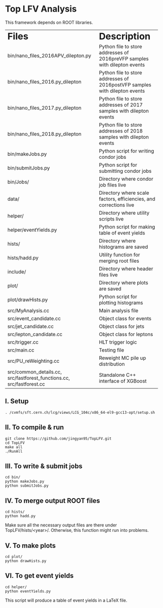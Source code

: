 # Top LFV Analysis
This framework depends on ROOT libraries.
<table border="0">
  <tr>
    <td><b style="font-size:30px">Files</b></td>
    <td><b style="font-size:30px">Description</b></td>
  </tr>
  <tr>
    <td>bin/nano_files_2016APV_dilepton.py</td>
    <td>Python file to store addresses of 2016preVFP samples with dilepton events</td>
  </tr>
  <tr>
    <td>bin/nano_files_2016.py_dilepton</td>
    <td>Python file to store addresses of 2016postVFP samples with dilepton events</td>
  </tr>
  <tr>
    <td>bin/nano_files_2017.py_dilepton</td>
    <td>Python file to store addresses of 2017 samples with dilepton events</td>
  </tr>
  <tr>
    <td>bin/nano_files_2018.py_dilepton</td>
    <td>Python file to store addresses of 2018 samples with dilepton events</td>
  </tr>
  <tr>
    <td>bin/makeJobs.py</td>
    <td>Python script for writing condor jobs</td>
  </tr>
  <tr>
    <td>bin/submitJobs.py</td>
    <td>Python script for submitting condor jobs</td>
  </tr>
  <tr>
    <td>bin/Jobs/</td>
    <td>Directory where condor job files live</td>
  </tr>
  <tr>
    <td>data/</td>
    <td>Directory where scale factors, efficiencies, and corrections live</td>
  </tr>
  <tr>
    <td>helper/</td>
    <td>Directory where utility scripts live</td>
  </tr>
  <tr>
    <td>helper/eventYields.py</td>
    <td>Python script for making table of event yields</td>
  </tr>
  <tr>
    <td>hists/</td>
    <td>Directory where histograms are saved</td>
  </tr>
  <tr>
    <td>hists/hadd.py</td>
    <td>Utility function for merging root files</td>
  </tr>
  <tr>
    <td>include/</td>
    <td>Directory where header files live</td>
  </tr>
  <tr>
    <td>plot/</td>
    <td>Directory where plots are saved</td>
  </tr>
  <tr>
    <td>plot/drawHists.py</td>
    <td>Python script for plotting histograms</td>
  </tr>
  <tr>
    <td>src/MyAnalysis.cc</td>
    <td>Main analysis file</td>
  </tr>
  <tr>
    <td>src/event_candidate.cc</td>
    <td>Object class for events</td>
  </tr>
  <tr>
    <td>src/jet_candidate.cc</td>
    <td>Object class for jets</td>
  </tr>
  <tr>
    <td>src/lepton_candidate.cc</td>
    <td>Object class for leptons</td>
  </tr>
  <tr>
    <td>src/trigger.cc</td>
    <td>HLT trigger logic</td>
  </tr>
  <tr>
    <td>src/main.cc</td>
    <td>Testing file</td>
  </tr>
  <tr>
    <td>src/PU_reWeighting.cc</td>
    <td>Reweight MC pile up distribution</td>
  </tr>
  <tr>
    <td>src/common_details.cc, src/fastforest_functions.cc, src/fastforest.cc</td>
    <td>Standalone C++ interface of XGBoost</td>
  </tr>
</table>

## I. Setup
```
. /cvmfs/sft.cern.ch/lcg/views/LCG_104c/x86_64-el9-gcc13-opt/setup.sh
```

## II. To compile & run 
```
git clone https://github.com/jingyan95/TopLFV.git 
cd TopLFV
make all
./RunAll
```

## III. To write & submit jobs 
```
cd bin/
python makeJobs.py
python submitJobs.py
```

## IV. To merge output ROOT files
```
cd hists/
python hadd.py
```
Make sure all the necessary output files are there under TopLFV/hists/\<year\>/. Otherwise, this function might run into problems.

## V. To make plots
```
cd plot/
python drawHists.py 
```

## VI. To get event yields
```
cd helper/
python eventYields.py
```
This script will produce a table of event yields in a LaTeX file.
